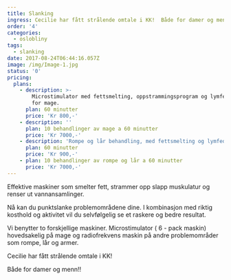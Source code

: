 ```yaml
---
title: Slanking
ingress: Cecilie har fått strålende omtale i KK!  Både for damer og menn!!
order: '4'
categories:
  - oslobliny
tags:
  - slanking
date: 2017-08-24T06:44:16.057Z
image: /img/Image-1.jpg
status: '0'
pricing:
  plans:
    - description: >-
        Microstimulator med fettsmelting, oppstrammingsprogram og lymfedrenasje
        for mage.
      plan: 60 minutter
      price: 'Kr 800,-'
    - description: ''
      plan: 10 behandlinger av mage a 60 minutter
      price: 'Kr 7000,-'
    - description: 'Rompe og lår behandling, med fettsmelting og lymfedrenasje.'
      plan: 60 minutter
      price: 'Kr 900,-'
    - plan: 10 behandlinger av rompe og lår a 60 minutter
      price: 'Kr 7000,-'
---
```

Effektive maskiner som smelter fett, strammer opp slapp muskulatur og renser ut vannansamlinger. 

Nå kan du punktslanke problemområdene dine. I kombinasjon med riktig kosthold og aktivitet vil du selvfølgelig se et raskere og bedre resultat.

Vi benytter to forskjellige maskiner. Microstimulator ( 6 - pack maskin) hovedsakelig på mage og radiofrekvens maskin på andre problemområder som rompe, lår og armer.

Cecilie har fått strålende omtale i KK!

Både for damer og menn!!
